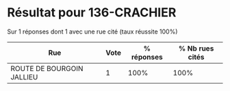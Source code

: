 # Résultat pour 136-CRACHIER

Sur 1 réponses dont 1 avec une rue cité (taux réussite 100%)

| Rue | Vote | % réponses | % Nb rues cités|
|-----|------|------------|----------------|
| ROUTE DE BOURGOIN JALLIEU | 1 | 100% | 100%|
